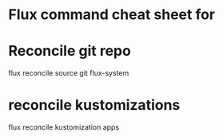 # Flux command cheat sheet for

# Reconcile git repo 
flux reconcile source git flux-system

# reconcile kustomizations
flux reconcile kustomization apps
